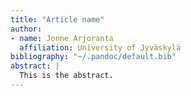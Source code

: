 ```yaml
---
title: "Article name"
author:
- name: Jonne Arjoranta
  affiliation: University of Jyväskylä
bibliography: "~/.pandoc/default.bib"
abstract: |
  This is the abstract.
---
```

